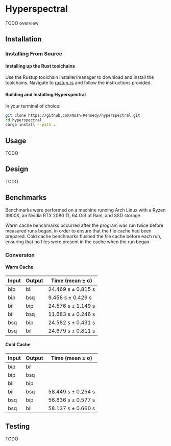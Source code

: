 # Hyperspectral
TODO overview

## Installation

### Installing From Source
#### Installing up the Rust toolchains
Use the Rustup toolchain installer/manager to download and install the toolchains.
Navigate to [rustup.rs](https://rustup.rs/) and follow the instructions provided.

#### Building and Installing Hyperspectral
In your terminal of choice:
```bash
git clone https://github.com/Noah-Kennedy/hyperspectral.git
cd hyperspectral
cargo install --path .
```

## Usage
TODO

## Design
TODO

## Benchmarks
Benchmarks were performed on a machine running Arch Linux with a Ryzen 3900X, an Nvidia RTX 2080 TI,
64 GiB of Ram, and SSD storage.

Warm cache benchmarks occurred after the program was run twice before measured runs began, in order
to ensure that the file cache had been prepared.
Cold cache benchmarks flushed the file cache before each run, ensuring that no files were present
in the cache when the run began.

### Conversion
#### Warm Cache
|Input|Output|Time (mean ± σ)|
|-----|------|----|
|bip|bil|24.469 s ± 0.815 s|
|bip|bsq|9.458 s ± 0.429 s|
|bil|bip|24.576 s ± 1.149 s|
|bil|bsq|11.683 s ± 0.246 s|
|bsq|bip|24.582 s ± 0.431 s|
|bsq|bil|24.679 s ± 0.811 s|

#### Cold Cache
|Input|Output|Time (mean ± σ)|
|-----|------|----|
|bip|bil||
|bip|bsq||
|bil|bip||
|bil|bsq|58.449 s ±  0.254 s|
|bsq|bip|56.836 s ± 0.577 s|
|bsq|bil|58.137 s ± 0.660 s|

## Testing
TODO